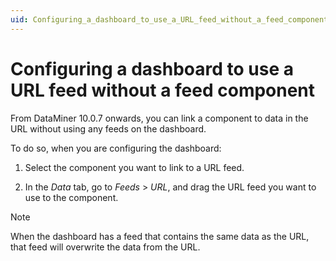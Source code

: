 ```yaml
---
uid: Configuring_a_dashboard_to_use_a_URL_feed_without_a_feed_component
---
```


# Configuring a dashboard to use a URL feed without a feed component

From DataMiner 10.0.7 onwards, you can link a component to data in the URL without using any feeds on the dashboard.

To do so, when you are configuring the dashboard:

1. Select the component you want to link to a URL feed.

1. In the *Data* tab, go to *Feeds* > *URL*, and drag the URL feed you want to use to the component.

> [!NOTE]
> When the dashboard has a feed that contains the same data as the URL, that feed will overwrite the data from the URL.
>

